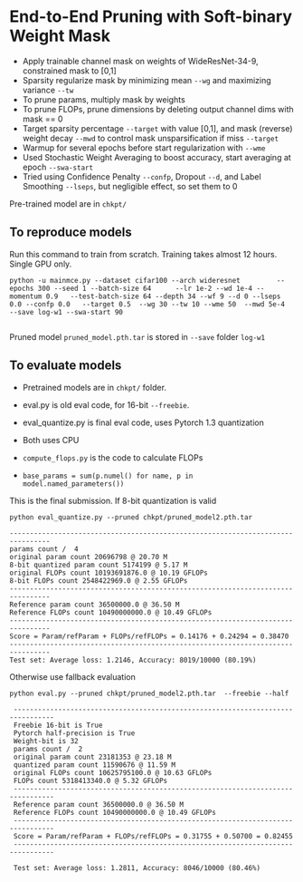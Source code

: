# End-to-End Pruning with Soft-binary Weight Mask
- Apply trainable channel mask on weights of WideResNet-34-9, constrained mask to [0,1]
- Sparsity regularize mask by minimizing mean `--wg` and maximizing variance `--tw`
- To prune params, multiply mask by weights
- To prune FLOPs, prune dimensions by deleting output channel dims with mask == 0
- Target sparsity percentage `--target` with value [0,1], and mask (reverse) weight decay `--mwd` to control mask unsparsification if miss `--target`
- Warmup for several epochs before start regularization with `--wme`
- Used Stochastic Weight Averaging to boost accuracy, start averaging at epoch `--swa-start`
- Tried using Confidence Penalty `--confp`, Dropout `--d`, and Label Smoothing `--lseps`, but negligible effect, so set them to 0

Pre-trained model are in `chkpt/`

## To reproduce models
Run this command to train from scratch. Training takes almost 12 hours. Single GPU only.
```shell
python -u mainmce.py --dataset cifar100 --arch wideresnet         --epochs 300 --seed 1 --batch-size 64      --lr 1e-2 --wd 1e-4 --momentum 0.9   --test-batch-size 64 --depth 34 --wf 9 --d 0 --lseps 0.0 --confp 0.0   --target 0.5  --wg 30 --tw 10 --wme 50  --mwd 5e-4  --save log-w1 --swa-start 90


```
Pruned model `pruned_model.pth.tar` is stored in `--save` folder `log-w1`

## To evaluate models
- Pretrained models are in `chkpt/` folder.

- eval.py is old eval code, for 16-bit  `--freebie`.
- eval_quantize.py is final eval code, uses Pytorch 1.3 quantization
- Both uses CPU
- `compute_flops.py` is the code to calculate FLOPs
- `base_params = sum(p.numel() for name, p in model.named_parameters())`



This is the final submission. If 8-bit quantization is valid
```
python eval_quantize.py --pruned chkpt/pruned_model2.pth.tar

--------------------------------------------------------------------------------
params count /  4
original param count 20696798 @ 20.70 M
8-bit quantized param count 5174199 @ 5.17 M
original FLOPs count 10193691876.0 @ 10.19 GFLOPs
8-bit FLOPs count 2548422969.0 @ 2.55 GFLOPs
--------------------------------------------------------------------------------
Reference param count 36500000.0 @ 36.50 M
Reference FLOPs count 10490000000.0 @ 10.49 GFLOPs
--------------------------------------------------------------------------------
Score = Param/refParam + FLOPs/refFLOPs = 0.14176 + 0.24294 = 0.38470
--------------------------------------------------------------------------------
Test set: Average loss: 1.2146, Accuracy: 8019/10000 (80.19%)

```

Otherwise use fallback evaluation
```
python eval.py --pruned chkpt/pruned_model2.pth.tar  --freebie --half

 --------------------------------------------------------------------------------
 Freebie 16-bit is True
 Pytorch half-precision is True
 Weight-bit is 32
 params count /  2
 original param count 23181353 @ 23.18 M
 quantized param count 11590676 @ 11.59 M
 original FLOPs count 10625795100.0 @ 10.63 GFLOPs
 FLOPs count 5318413340.0 @ 5.32 GFLOPs
 --------------------------------------------------------------------------------
 Reference param count 36500000.0 @ 36.50 M
 Reference FLOPs count 10490000000.0 @ 10.49 GFLOPs
 --------------------------------------------------------------------------------
 Score = Param/refParam + FLOPs/refFLOPs = 0.31755 + 0.50700 = 0.82455
 --------------------------------------------------------------------------------

 Test set: Average loss: 1.2811, Accuracy: 8046/10000 (80.46%)
```
